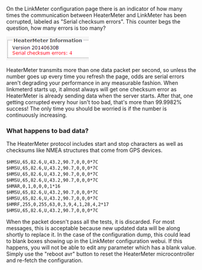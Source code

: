 On the LinkMeter configuration page there is an indicator of how many times the communication between HeaterMeter and LinkMeter has been corrupted, labeled as "Serial checksum errors". This counter begs the question, how many errors is too many?

![serial-checksum-errors](images/serial-checksum-errors.png)

HeaterMeter transmits more than one data packet per second, so unless the number goes up every time you refresh the page, odds are serial errors aren't degrading your performance in any measurable fashion. When linkmeterd starts up, it almost always will get one checksum error as HeaterMeter is already sending data when the server starts. After that, one getting corrupted every hour isn't too bad, that's more than 99.9982% success! The only time you should be worried is if the number is continuously increasing.

### What happens to bad data?

The HeaterMeter protocol includes start and stop characters as well as checksums like NMEA structures that come from GPS devices.

~~~
$HMSU,65,82.6,U,43.2,90.7,0,0,0*7C
$HMSU,65,82.6,U,43.2,90.7,0,0,0*7C
$HMSU,65,82.6,U,43.2,90.7,0,0,0*7C
$HMSU,65,82.6,U,43.2,90.7,0,0,0*7C
$HMAR,0,1,0,0,0,1*16
$HMSU,65,82.6,U,43.2,90.7,0,0,0*7C
$HMSU,65,82.6,U,43.2,90.7,0,0,0*7C
$HMRF,255,0,255,63,0,3,9,4,1,28,4,2*17
$HMSU,65,82.6,U,43.2,90.7,0,0,0*7C
~~~

When the packet doesn't pass all the tests, it is discarded. For most messages, this is acceptable because new updated data will be along shortly to replace it. In the case of the configuration dump, this could lead to blank boxes showing up in the LinkMeter configuration webui. If this happens, you will not be able to edit any parameter which has a blank value. Simply use the "reboot avr" button to reset the HeaterMeter microcontroller and re-fetch the configuration.